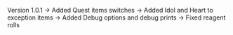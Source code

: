 Version 1.0.1
-> Added Quest items switches
-> Added Idol and Heart to exception items
-> Added Debug options and debug prints
-> Fixed reagent rolls
